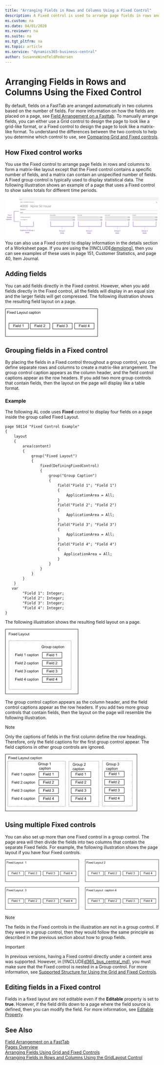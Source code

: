 ```yaml
---
title: "Arranging Fields in Rows and Columns Using a Fixed Control"
description: A Fixed control is used to arrange page fields in rows and columns, similar to a matrix-like format which is typically used to display statistical data.
ms.custom: na
ms.date: 04/01/2020
ms.reviewer: na
ms.suite: na
ms.tgt_pltfrm: na
ms.topic: article
ms.service: "dynamics365-business-central"
author: SusanneWindfeldPedersen
---
```


# Arranging Fields in Rows and Columns Using the Fixed Control
By default, fields on a FastTab are arranged automatically in two columns based on the number of fields. For more information on how the fields are placed on a page, see [Field Arrangement on a Fasttab](devenv-arranging-fields-on-fasttab.md). To manually arrange fields, you can either use a Grid control to design the page to look like a grid-like format, or a Fixed control to design the page to look like a matrix-like format. To understand the differences between the two controls to help you determine which control to use, see [Comparing Grid and Fixed controls](devenv-arranging-fields-using-grid-and-fixed-controls.md). 

## How Fixed control works

You use the Fixed control to arrange page fields in rows and columns to form a matrix-like layout except that the Fixed control contains a specific number of fields, and a matrix can contain an unspecified number of fields. A Fixed group control is typically used to display statistical data. The following illustration shows an example of a page that uses a Fixed control to show sales totals for different time periods.   

![Fixed control illustration on web client](media/BusWebClientFixedLayout.PNG "BusinessCentralFixedControl") 

You can also use a Fixed control to display information in the details section of a Worksheet page. If you are using the [!INCLUDE[demolong](includes/demolong_md.md)], then you can see examples of these uses in page 151, Customer Statistics, and page 40, Item Journal.
  
## Adding fields  
You can add fields directly in the Fixed control. However, when you add fields directly in the Fixed control, all the fields will display in an equal size and the larger fields will get compressed. The following illustration shows the resulting field layout on a page.  
  
![Fixed control illustration of a single row of fields](media/BusRTCFixedLayoutSingle.png "BusinessCentralFixedControlSingle") 

## Grouping fields in a Fixed control  
By placing the fields in a Fixed control throughout a group control, you can define separate rows and columns to create a matrix-like arrangement. The group control caption appears as the column header, and the field control captions appear as the row headers. If you add two more group controls that contain fields, then the layout on the page will display like a table format.

### Example
The following AL code uses **Fixed** control to display four fields on a page inside the group called Fixed Layout.

```
page 50114 "Fixed Control Example"
{    
    layout
    {
        area(content)
        {
            group("Fixed Layout")
            {
                fixed(DefiningFixedControl)
                {
                    group("Group Caption")
                    {
                        field("Field 1"; "Field 1")
                        {
                            ApplicationArea = All;
                        }
                        field("Field 2"; "Field 2")
                        {
                            ApplicationArea = All;
                        }
                        field("Field 3"; "Field 3")
                        {
                            ApplicationArea = All;
                        }
                        field("Field 4"; "Field 4")
                        {
                           ApplicationArea = All;
                        }                   
                    }
                }
            }
        }
    }
   var
        "Field 1": Integer;
        "Field 2": Integer;
        "Field 3": Integer;
        "Field 4": Integer; 
}
```

The following illustration shows the resulting field layout on a page.  
  
![Fixed control illustration showing 4 fields](media/BusRTCFixedLayoutGroup.png "Showing4FieldsFixedControl")  
  
The group control caption appears as the column header, and the field control captions appear as the row headers. If you add two more group controls that contain fields, then the layout on the page will resemble the following illustration.  

> [!NOTE]  
> Only the captions of fields in the first column define the row headings. Therefore, only the field captions for the first group control appear. The field captions in other group controls are ignored.  
  
![Fixed control in multiple groups](media/BusRTCFixedLayoutMultipleGroups.png "FixedControlMultipleGroups") 

## Using multiple Fixed controls  
You can also set up more than one Fixed control in a group control. The page area will then divide the fields into two columns that contain the separate Fixed fields. For example, the following illustration shows the page layout if you have four Fixed controls.  

![Multiple Fixed controls in a single group](media/BusRTCFixedLayoutMultiple.png "FixedControlMultiple") 

> [!NOTE]  
> The fields in the Fixed controls in the illustration are not in a group control. If they were in a group control, then they would follow the same principle as described in the previous section about how to group fields. 

> [!IMPORTANT]  
> In previous versions, having a Fixed control directly under a content area was supported. However, in [!INCLUDE[d365_bus_central_md](includes/d365_bus_central_md.md)], you must make sure that the Fixed control is nested in a Group control. For more information, see [Supported Structure for Using the Grid and Fixed Controls](devenv-arranging-fields-using-grid-and-fixed-controls.md#supported-structure-for-using-the-grid-and-fixed-controls).

## Editing fields in a Fixed control  
Fields in a fixed layout are not editable even if the **Editable** property is set to **true**. However, if the field drills down to a page where the field source is defined, then you can modify the field. For more information, see [Editable Property](properties/devenv-editable-property.md).
  
## See Also  
[Field Arrangement on a FastTab](devenv-arranging-fields-on-fasttab.md)  
[Pages Overview](devenv-pages-overview.md)  
[Arranging Fields Using Grid and Fixed Controls](devenv-arranging-fields-using-grid-and-fixed-controls.md)  
[Arranging Fields in Rows and Columns Using the GridLayout Control](devenv-arrange-fields-in-rows-and-columns-using-gridlayout-control.md)  